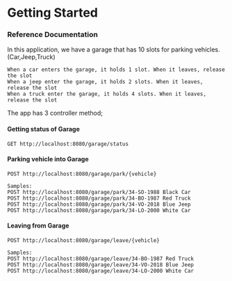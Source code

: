 # Getting Started

### Reference Documentation
In this application, we have a garage that has 10 slots for parking vehicles. (Car,Jeep,Truck)
```
When a car enters the garage, it holds 1 slot. When it leaves, release the slot
When a jeep enter the garage, it holds 2 slots. When it leaves, release the slot
When a truck enter the garage, it holds 4 slots. When it leaves, release the slot
```

The app has 3 controller method;
#### Getting status of Garage
```
GET http://localhost:8080/garage/status
```
#### Parking vehicle into Garage
```
POST http://localhost:8080/garage/park/{vehicle}

Samples:
POST http://localhost:8080/garage/park/34-SO-1988 Black Car
POST http://localhost:8080/garage/park/34-BO-1987 Red Truck
POST http://localhost:8080/garage/park/34-VO-2018 Blue Jeep
POST http://localhost:8080/garage/park/34-LO-2000 White Car
```
#### Leaving from Garage
```
POST http://localhost:8080/garage/leave/{vehicle}

Samples:
POST http://localhost:8080/garage/leave/34-BO-1987 Red Truck
POST http://localhost:8080/garage/leave/34-VO-2018 Blue Jeep
POST http://localhost:8080/garage/leave/34-LO-2000 White Car
```